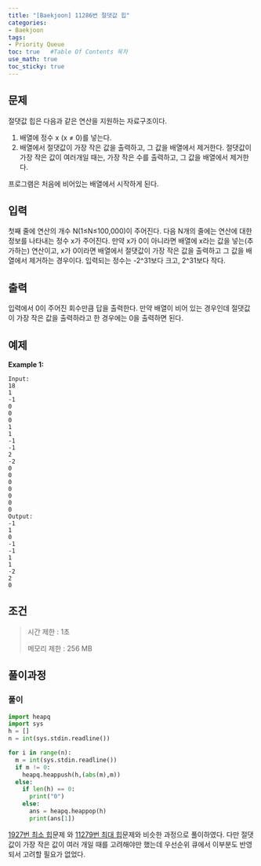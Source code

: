 ```yaml
---
title: "[Baekjoon] 11286번 절댓값 힙"
categories: 
- Baekjoon
tags:
- Priority Queue
toc: true   #Table Of Contents 목차 
use_math: true
toc_sticky: true
---
```


## 문제

절댓값 힙은 다음과 같은 연산을 지원하는 자료구조이다.

1. 배열에 정수 x (x ≠ 0)를 넣는다.
2. 배열에서 절댓값이 가장 작은 값을 출력하고, 그 값을 배열에서 제거한다. 절댓값이 가장 작은 값이 여러개일 때는, 가장 작은 수를 출력하고, 그 값을 배열에서 제거한다.

프로그램은 처음에 비어있는 배열에서 시작하게 된다.

## 입력

첫째 줄에 연산의 개수 N(1≤N≤100,000)이 주어진다. 다음 N개의 줄에는 연산에 대한 정보를 나타내는 정수 x가 주어진다. 만약 x가 0이 아니라면 배열에 x라는 값을 넣는(추가하는) 연산이고, x가 0이라면 배열에서 절댓값이 가장 작은 값을 출력하고 그 값을 배열에서 제거하는 경우이다. 입력되는 정수는 -2^31보다 크고, 2^31보다 작다.

## 출력

입력에서 0이 주어진 회수만큼 답을 출력한다. 만약 배열이 비어 있는 경우인데 절댓값이 가장 작은 값을 출력하라고 한 경우에는 0을 출력하면 된다.

## 예제

**Example 1:**

```
Input: 
18
1
-1
0
0
0
1
1
-1
-1
2
-2
0
0
0
0
0
0
0
Output: 
-1
1
0
-1
-1
1
1
-2
2
0
```

## 조건

> 시간 제한 : 1초
>
> 메모리 제한 : 256 MB

## 풀이과정

### 풀이

```python
import heapq
import sys
h = []
n = int(sys.stdin.readline())

for i in range(n):
  m = int(sys.stdin.readline())
  if m != 0:
    heapq.heappush(h,(abs(m),m))
  else:
    if len(h) == 0:
      print("0")
    else:
      ans = heapq.heappop(h)
      print(ans[1])

```

[1927번 최소 힙](https://leeyeongeol.github.io/baekjoon/priority%20queue/Baekjoon-1927%EB%B2%88-%EC%B5%9C%EC%86%8C-%ED%9E%99/)문제 와 [11279번 최대 힙](https://leeyeongeol.github.io/baekjoon/priority%20queue/Baekjoon-11279%EB%B2%88-%EC%B5%9C%EB%8C%80-%ED%9E%99/)문제와 비슷한 과정으로 풀이하였다. 다만 절댓값이 가장 작은 값이 여러 개일 때를 고려해야만 했는데 우선순위 큐에서 이부분도 반영되서 고려할 필요가 없었다.

